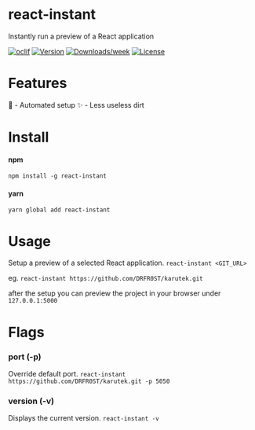react-instant
=============

 Instantly run a preview of a React application

[![oclif](https://img.shields.io/badge/cli-oclif-brightgreen.svg)](https://oclif.io)
[![Version](https://img.shields.io/npm/v/react-instant.svg)](https://npmjs.org/package/react-instant)
[![Downloads/week](https://img.shields.io/npm/dw/react-instant.svg)](https://npmjs.org/package/react-instant)
[![License](https://img.shields.io/npm/l/react-instant.svg)](https://github.com/DRFR0ST/react-instant/blob/master/package.json)

<!-- toc -->
# Features
🤖 - Automated setup
✨ - Less useless dirt

# Install
#### npm
`npm install -g react-instant`
#### yarn
`yarn global add react-instant`

# Usage
Setup a preview of a selected React application.
```react-instant <GIT_URL>```

eg.
`react-instant https://github.com/DRFR0ST/karutek.git`

after the setup you can preview the project in your browser under `127.0.0.1:5000`
<!-- usage -->
# Flags
### port (-p)
Override default port.
`react-instant https://github.com/DRFR0ST/karutek.git -p 5050`

### version (-v)
Displays the current version.
`react-instant -v`
